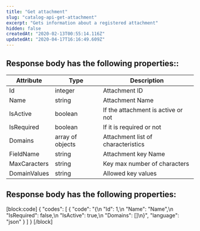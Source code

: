 ```yaml
---
title: "Get attachment"
slug: "catalog-api-get-attachment"
excerpt: "Gets information about a registered attachment"
hidden: false
createdAt: "2020-02-13T00:55:14.116Z"
updatedAt: "2020-04-17T16:16:49.609Z"
---
```

## Response body has the following properties::

| Attribute          | Type             | Description                        |
| ------------------ | ---------------- | ---------------------------------- |
| Id                 | integer          | Attachment ID                      |
| Name               | string           | Attachment Name                    |
| IsActive           | boolean          | If the attachment is active or not |
| IsRequired         | boolean          | If it is required or not           |
| Domains            | array of objects | Attachment list of characteristics |
| FieldName          | string           | Attachment key Name                |
| MaxCaracters | string           | Key max number of characters       |
| DomainValues | string           | Allowed key values                 |

## Response body has the following properties:
[block:code]
{
  "codes": [
    {
      "code": "{\n    \"Id\": 1,\n    \"Name\": \"Name\",\n    \"IsRequired\": false,\n    \"IsActive\": true,\n    \"Domains\": []\n}",
      "language": "json"
    }
  ]
}
[/block]